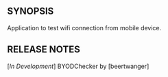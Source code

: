 ## SYNOPSIS

Application to test wifi connection from mobile device.


## RELEASE NOTES

[*In Development*] BYODChecker
by [beertwanger]
